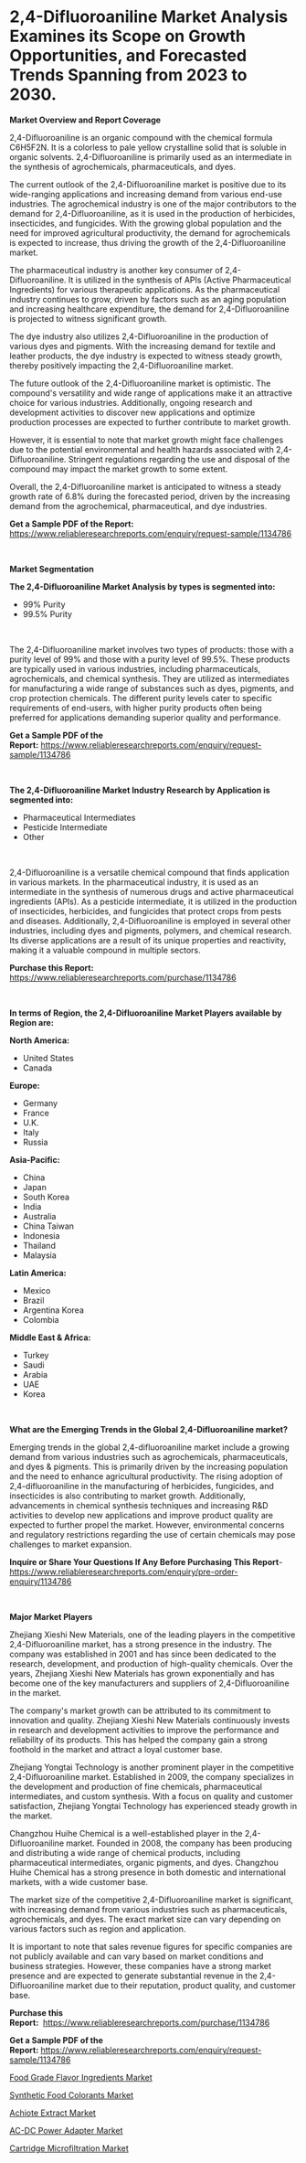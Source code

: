 <p><h1>2,4-Difluoroaniline Market Analysis Examines its Scope on Growth Opportunities, and Forecasted Trends Spanning from 2023 to 2030.</h1></p><p><strong>Market Overview and Report Coverage</strong></p>
<p><p>2,4-Difluoroaniline is an organic compound with the chemical formula C6H5F2N. It is a colorless to pale yellow crystalline solid that is soluble in organic solvents. 2,4-Difluoroaniline is primarily used as an intermediate in the synthesis of agrochemicals, pharmaceuticals, and dyes.</p><p>The current outlook of the 2,4-Difluoroaniline market is positive due to its wide-ranging applications and increasing demand from various end-use industries. The agrochemical industry is one of the major contributors to the demand for 2,4-Difluoroaniline, as it is used in the production of herbicides, insecticides, and fungicides. With the growing global population and the need for improved agricultural productivity, the demand for agrochemicals is expected to increase, thus driving the growth of the 2,4-Difluoroaniline market.</p><p>The pharmaceutical industry is another key consumer of 2,4-Difluoroaniline. It is utilized in the synthesis of APIs (Active Pharmaceutical Ingredients) for various therapeutic applications. As the pharmaceutical industry continues to grow, driven by factors such as an aging population and increasing healthcare expenditure, the demand for 2,4-Difluoroaniline is projected to witness significant growth.</p><p>The dye industry also utilizes 2,4-Difluoroaniline in the production of various dyes and pigments. With the increasing demand for textile and leather products, the dye industry is expected to witness steady growth, thereby positively impacting the 2,4-Difluoroaniline market.</p><p>The future outlook of the 2,4-Difluoroaniline market is optimistic. The compound's versatility and wide range of applications make it an attractive choice for various industries. Additionally, ongoing research and development activities to discover new applications and optimize production processes are expected to further contribute to market growth.</p><p>However, it is essential to note that market growth might face challenges due to the potential environmental and health hazards associated with 2,4-Difluoroaniline. Stringent regulations regarding the use and disposal of the compound may impact the market growth to some extent.</p><p>Overall, the 2,4-Difluoroaniline market is anticipated to witness a steady growth rate of 6.8% during the forecasted period, driven by the increasing demand from the agrochemical, pharmaceutical, and dye industries.</p></p>
<p><strong>Get a Sample PDF of the Report:</strong> <a href="https://www.reliableresearchreports.com/enquiry/request-sample/1134786">https://www.reliableresearchreports.com/enquiry/request-sample/1134786</a></p>
<p>&nbsp;</p>
<p><strong>Market Segmentation</strong></p>
<p><strong>The 2,4-Difluoroaniline Market Analysis by types is segmented into:</strong></p>
<p><ul><li>99% Purity</li><li>99.5% Purity</li></ul></p>
<p>&nbsp;</p>
<p><p>The 2,4-Difluoroaniline market involves two types of products: those with a purity level of 99% and those with a purity level of 99.5%. These products are typically used in various industries, including pharmaceuticals, agrochemicals, and chemical synthesis. They are utilized as intermediates for manufacturing a wide range of substances such as dyes, pigments, and crop protection chemicals. The different purity levels cater to specific requirements of end-users, with higher purity products often being preferred for applications demanding superior quality and performance.</p></p>
<p><strong>Get a Sample PDF of the Report:</strong>&nbsp;<a href="https://www.reliableresearchreports.com/enquiry/request-sample/1134786">https://www.reliableresearchreports.com/enquiry/request-sample/1134786</a></p>
<p>&nbsp;</p>
<p><strong>The 2,4-Difluoroaniline Market Industry Research by Application is segmented into:</strong></p>
<p><ul><li>Pharmaceutical Intermediates</li><li>Pesticide Intermediate</li><li>Other</li></ul></p>
<p>&nbsp;</p>
<p><p>2,4-Difluoroaniline is a versatile chemical compound that finds application in various markets. In the pharmaceutical industry, it is used as an intermediate in the synthesis of numerous drugs and active pharmaceutical ingredients (APIs). As a pesticide intermediate, it is utilized in the production of insecticides, herbicides, and fungicides that protect crops from pests and diseases. Additionally, 2,4-Difluoroaniline is employed in several other industries, including dyes and pigments, polymers, and chemical research. Its diverse applications are a result of its unique properties and reactivity, making it a valuable compound in multiple sectors.</p></p>
<p><strong>Purchase this Report:</strong>&nbsp; <a href="https://www.reliableresearchreports.com/purchase/1134786">https://www.reliableresearchreports.com/purchase/1134786</a></p>
<p>&nbsp;</p>
<p><strong>In terms of Region, the 2,4-Difluoroaniline Market Players available by Region are:</strong></p>
<p>
    <p> <strong> North America: </strong>
        <ul>
            <li>United States</li>
            <li>Canada</li>
        </ul>
        </p> 
    <p> <strong> Europe: </strong>
        <ul>
            <li>Germany</li>
            <li>France</li>
            <li>U.K.</li>
            <li>Italy</li>
            <li>Russia</li>
        </ul>
        </p> 
    <p> <strong> Asia-Pacific: </strong>
        <ul>
            <li>China</li>
            <li>Japan</li>
            <li>South Korea</li>
            <li>India</li>
            <li>Australia</li>
            <li>China Taiwan</li>
            <li>Indonesia</li>
            <li>Thailand</li>
            <li>Malaysia</li>
        </ul>
        </p> 
    <p> <strong> Latin America: </strong>
        <ul>
            <li>Mexico</li>
            <li>Brazil</li>
            <li>Argentina Korea</li>
            <li>Colombia</li>
        </ul>
        </p> 
    <p> <strong> Middle East & Africa: </strong>
        <ul>
            <li>Turkey</li>
            <li>Saudi</li>
            <li>Arabia</li>
            <li>UAE</li>
            <li>Korea</li>
        </ul>
    </p>
    </p>
<p>&nbsp;</p>
<p><strong>What are the Emerging Trends in the Global 2,4-Difluoroaniline market?</strong></p>
<p><p>Emerging trends in the global 2,4-difluoroaniline market include a growing demand from various industries such as agrochemicals, pharmaceuticals, and dyes & pigments. This is primarily driven by the increasing population and the need to enhance agricultural productivity. The rising adoption of 2,4-difluoroaniline in the manufacturing of herbicides, fungicides, and insecticides is also contributing to market growth. Additionally, advancements in chemical synthesis techniques and increasing R&D activities to develop new applications and improve product quality are expected to further propel the market. However, environmental concerns and regulatory restrictions regarding the use of certain chemicals may pose challenges to market expansion.</p></p>
<p><strong>Inquire or Share Your Questions If Any Before Purchasing This Report</strong>- <a href="https://www.reliableresearchreports.com/enquiry/pre-order-enquiry/1134786">https://www.reliableresearchreports.com/enquiry/pre-order-enquiry/1134786</a></p>
<p>&nbsp;</p>
<p><strong>Major Market Players</strong></p>
<p><p>Zhejiang Xieshi New Materials, one of the leading players in the competitive 2,4-Difluoroaniline market, has a strong presence in the industry. The company was established in 2001 and has since been dedicated to the research, development, and production of high-quality chemicals. Over the years, Zhejiang Xieshi New Materials has grown exponentially and has become one of the key manufacturers and suppliers of 2,4-Difluoroaniline in the market. </p><p>The company's market growth can be attributed to its commitment to innovation and quality. Zhejiang Xieshi New Materials continuously invests in research and development activities to improve the performance and reliability of its products. This has helped the company gain a strong foothold in the market and attract a loyal customer base.</p><p>Zhejiang Yongtai Technology is another prominent player in the competitive 2,4-Difluoroaniline market. Established in 2009, the company specializes in the development and production of fine chemicals, pharmaceutical intermediates, and custom synthesis. With a focus on quality and customer satisfaction, Zhejiang Yongtai Technology has experienced steady growth in the market.</p><p>Changzhou Huihe Chemical is a well-established player in the 2,4-Difluoroaniline market. Founded in 2008, the company has been producing and distributing a wide range of chemical products, including pharmaceutical intermediates, organic pigments, and dyes. Changzhou Huihe Chemical has a strong presence in both domestic and international markets, with a wide customer base.</p><p>The market size of the competitive 2,4-Difluoroaniline market is significant, with increasing demand from various industries such as pharmaceuticals, agrochemicals, and dyes. The exact market size can vary depending on various factors such as region and application.</p><p>It is important to note that sales revenue figures for specific companies are not publicly available and can vary based on market conditions and business strategies. However, these companies have a strong market presence and are expected to generate substantial revenue in the 2,4-Difluoroaniline market due to their reputation, product quality, and customer base.</p></p>
<p><strong>Purchase this Report:</strong>&nbsp;&nbsp;<a href="https://www.reliableresearchreports.com/purchase/1134786">https://www.reliableresearchreports.com/purchase/1134786</a></p>
<p></p>
<p><strong>Get a Sample PDF of the Report:</strong>&nbsp;<a href="https://www.reliableresearchreports.com/enquiry/request-sample/1134786">https://www.reliableresearchreports.com/enquiry/request-sample/1134786</a></p>
<p><p><a href="https://github.com/gaydyna/Market-Research-Report-List-1/blob/main/food-grade-flavor-ingredients-market.md">Food Grade Flavor Ingredients Market</a></p><p><a href="https://www.linkedin.com/pulse/synthetic-food-colorants-market-share-amp-new-trends-analysis/">Synthetic Food Colorants Market</a></p><p><a href="https://www.linkedin.com/pulse/achiote-extract-market-challenges-opportunities-growth/">Achiote Extract Market</a></p><p><a href="https://github.com/amonskiyk/Market-Research-Report-List-1/blob/main/ac-dc-power-adapter-market.md">AC-DC Power Adapter Market</a></p><p><a href="https://medium.com/@alethaebert2013/cartridge-microfiltration-market-trends-and-market-analysis-forecasted-for-period-2023-2030-83895809fe6a">Cartridge Microfiltration Market</a></p></p>